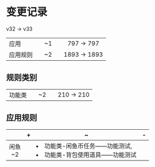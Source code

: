 # 变更记录

v32 -> v33

||||||
|-|:-:|:-:|:-:|:-:|
|应用||~1||797 -> 797|
|应用规则||~2||1893 -> 1893|

## 规则类别

||||||
|-|:-:|:-:|:-:|:-:|
|功能类||~2||210 -> 210|

## 应用规则

||+|~|-|
|:-:|-|-|-|
|闲鱼<br>~2||<li>功能类-闲鱼币任务——功能测试,<li>功能类-背包使用道具——功能测试||

